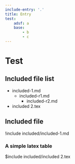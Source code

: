 ```yaml
---
include-entry: '.'
title: Entry
test:
	adsf: a
	base:
		- b
		- c
---
```


# Test

## Included file list

* included-1.md
	* included-r1.md
		* included-r2.md
* included 2.tex

## Included file

!include included/included-1.md

### A simple latex table

$include included/included 2.tex

